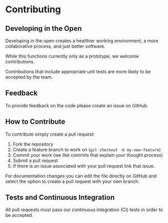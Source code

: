 # Contributing

## Developing in the Open

Developing in the open creates a healthier working environment, a more collaborative process, and just better software.

While this functions currently only as a prototype, we welcome contributions.

Contributions that include appropriate unit tests are more likely to be accepted by the team.

## Feedback

To provide feedback on the code please create an issue on GitHub.

## How to Contribute

To contribute simply create a pull request:

1. Fork the repository
2. Create a feature branch to work on (`git checkout -b my-new-feature`)
3. Commit your work (we like commits that explain your thought process)
4. Submit a pull request
5. If there is an issue associated with your pull request link that issue.

For documentation changes you can edit the file directly on GitHub and select the option to create a pull request with your own branch.

## Tests and Continuous Integration

All pull requests must pass our continuous integration (CI) tests in order to be accepted.
